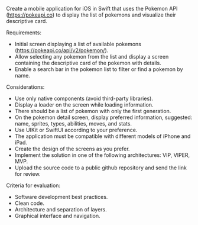 Create a mobile application for iOS in Swift that uses the Pokemon API (https://pokeapi.co) to display the list of pokemons and visualize their descriptive card.

Requirements:

- Initial screen displaying a list of available pokemons (https://pokeapi.co/api/v2/pokemon/).
- Allow selecting any pokemon from the list and display a screen containing the descriptive card of the pokemon with details.
- Enable a search bar in the pokemon list to filter or find a pokemon by name.

Considerations:

- Use only native components (avoid third-party libraries).
- Display a loader on the screen while loading information.
- There should be a list of pokemon with only the first generation.
- On the pokemon detail screen, display preferred information, suggested: name, sprites, types, abilities, moves, and stats.
- Use UIKit or SwiftUI according to your preference.
- The application must be compatible with different models of iPhone and iPad.
- Create the design of the screens as you prefer.
- Implement the solution in one of the following architectures: VIP, VIPER, MVP.
- Upload the source code to a public github repository and send the link for review.

Criteria for evaluation:

- Software development best practices.
- Clean code.
- Architecture and separation of layers.
- Graphical interface and navigation.
